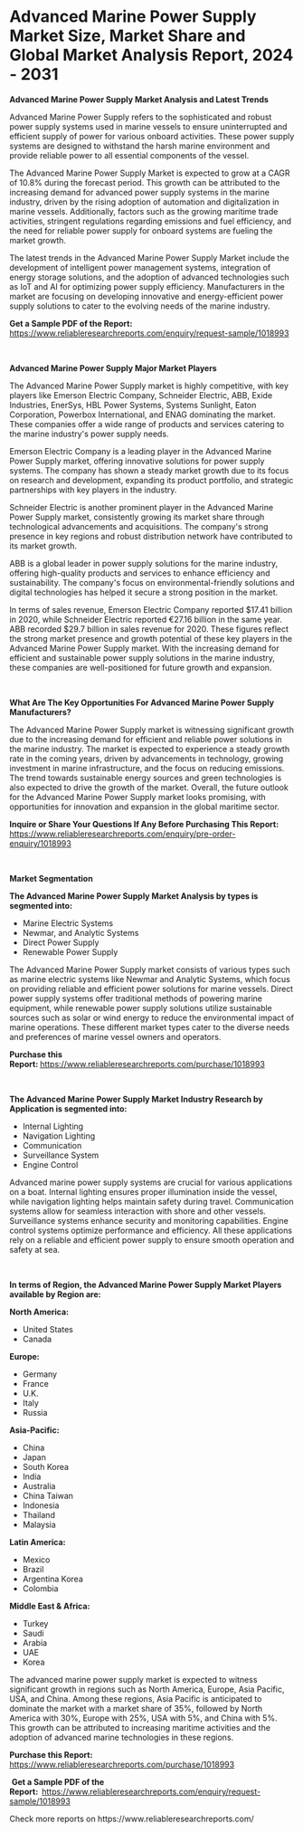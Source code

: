 <p><h1>Advanced Marine Power Supply Market Size, Market Share and Global Market Analysis Report, 2024 - 2031</h1></p><p><strong>Advanced Marine Power Supply Market Analysis and Latest Trends</strong></p>
<p><p>Advanced Marine Power Supply refers to the sophisticated and robust power supply systems used in marine vessels to ensure uninterrupted and efficient supply of power for various onboard activities. These power supply systems are designed to withstand the harsh marine environment and provide reliable power to all essential components of the vessel.</p><p>The Advanced Marine Power Supply Market is expected to grow at a CAGR of 10.8% during the forecast period. This growth can be attributed to the increasing demand for advanced power supply systems in the marine industry, driven by the rising adoption of automation and digitalization in marine vessels. Additionally, factors such as the growing maritime trade activities, stringent regulations regarding emissions and fuel efficiency, and the need for reliable power supply for onboard systems are fueling the market growth.</p><p>The latest trends in the Advanced Marine Power Supply Market include the development of intelligent power management systems, integration of energy storage solutions, and the adoption of advanced technologies such as IoT and AI for optimizing power supply efficiency. Manufacturers in the market are focusing on developing innovative and energy-efficient power supply solutions to cater to the evolving needs of the marine industry.</p></p>
<p><strong>Get a Sample PDF of the Report:&nbsp;</strong> <a href="https://www.reliableresearchreports.com/enquiry/request-sample/1018993">https://www.reliableresearchreports.com/enquiry/request-sample/1018993</a></p>
<p>&nbsp;</p>
<p><strong>Advanced Marine Power Supply Major Market Players</strong></p>
<p><p>The Advanced Marine Power Supply market is highly competitive, with key players like Emerson Electric Company, Schneider Electric, ABB, Exide Industries, EnerSys, HBL Power Systems, Systems Sunlight, Eaton Corporation, Powerbox International, and ENAG dominating the market. These companies offer a wide range of products and services catering to the marine industry's power supply needs.</p><p>Emerson Electric Company is a leading player in the Advanced Marine Power Supply market, offering innovative solutions for power supply systems. The company has shown a steady market growth due to its focus on research and development, expanding its product portfolio, and strategic partnerships with key players in the industry.</p><p>Schneider Electric is another prominent player in the Advanced Marine Power Supply market, consistently growing its market share through technological advancements and acquisitions. The company's strong presence in key regions and robust distribution network have contributed to its market growth.</p><p>ABB is a global leader in power supply solutions for the marine industry, offering high-quality products and services to enhance efficiency and sustainability. The company's focus on environmental-friendly solutions and digital technologies has helped it secure a strong position in the market.</p><p>In terms of sales revenue, Emerson Electric Company reported $17.41 billion in 2020, while Schneider Electric reported €27.16 billion in the same year. ABB recorded $29.7 billion in sales revenue for 2020. These figures reflect the strong market presence and growth potential of these key players in the Advanced Marine Power Supply market. With the increasing demand for efficient and sustainable power supply solutions in the marine industry, these companies are well-positioned for future growth and expansion.</p></p>
<p>&nbsp;</p>
<p><strong>What Are The Key Opportunities For Advanced Marine Power Supply Manufacturers?</strong></p>
<p><p>The Advanced Marine Power Supply market is witnessing significant growth due to the increasing demand for efficient and reliable power solutions in the marine industry. The market is expected to experience a steady growth rate in the coming years, driven by advancements in technology, growing investment in marine infrastructure, and the focus on reducing emissions. The trend towards sustainable energy sources and green technologies is also expected to drive the growth of the market. Overall, the future outlook for the Advanced Marine Power Supply market looks promising, with opportunities for innovation and expansion in the global maritime sector.</p></p>
<p><strong>Inquire or Share Your Questions If Any Before Purchasing This Report:</strong> <a href="https://www.reliableresearchreports.com/enquiry/pre-order-enquiry/1018993">https://www.reliableresearchreports.com/enquiry/pre-order-enquiry/1018993</a></p>
<p>&nbsp;</p>
<p><strong>Market Segmentation</strong></p>
<p><strong>The Advanced Marine Power Supply Market Analysis by types is segmented into:</strong></p>
<p><ul><li>Marine Electric Systems</li><li>Newmar, and Analytic Systems</li><li>Direct Power Supply</li><li>Renewable Power Supply</li></ul></p>
<p><p>The Advanced Marine Power Supply market consists of various types such as marine electric systems like Newmar and Analytic Systems, which focus on providing reliable and efficient power solutions for marine vessels. Direct power supply systems offer traditional methods of powering marine equipment, while renewable power supply solutions utilize sustainable sources such as solar or wind energy to reduce the environmental impact of marine operations. These different market types cater to the diverse needs and preferences of marine vessel owners and operators.</p></p>
<p><strong>Purchase this Report:&nbsp;</strong><a href="https://www.reliableresearchreports.com/purchase/1018993">https://www.reliableresearchreports.com/purchase/1018993</a></p>
<p>&nbsp;</p>
<p><strong>The Advanced Marine Power Supply Market Industry Research by Application is segmented into:</strong></p>
<p><ul><li>Internal Lighting</li><li>Navigation Lighting</li><li>Communication</li><li>Surveillance System</li><li>Engine Control</li></ul></p>
<p><p>Advanced marine power supply systems are crucial for various applications on a boat. Internal lighting ensures proper illumination inside the vessel, while navigation lighting helps maintain safety during travel. Communication systems allow for seamless interaction with shore and other vessels. Surveillance systems enhance security and monitoring capabilities. Engine control systems optimize performance and efficiency. All these applications rely on a reliable and efficient power supply to ensure smooth operation and safety at sea.</p></p>
<p>&nbsp;</p>
<p><strong>In terms of Region, the Advanced Marine Power Supply Market Players available by Region are:</strong></p>
<p>
    <p> <strong> North America: </strong>
        <ul>
            <li>United States</li>
            <li>Canada</li>
        </ul>
        </p> 
    <p> <strong> Europe: </strong>
        <ul>
            <li>Germany</li>
            <li>France</li>
            <li>U.K.</li>
            <li>Italy</li>
            <li>Russia</li>
        </ul>
        </p> 
    <p> <strong> Asia-Pacific: </strong>
        <ul>
            <li>China</li>
            <li>Japan</li>
            <li>South Korea</li>
            <li>India</li>
            <li>Australia</li>
            <li>China Taiwan</li>
            <li>Indonesia</li>
            <li>Thailand</li>
            <li>Malaysia</li>
        </ul>
        </p> 
    <p> <strong> Latin America: </strong>
        <ul>
            <li>Mexico</li>
            <li>Brazil</li>
            <li>Argentina Korea</li>
            <li>Colombia</li>
        </ul>
        </p> 
    <p> <strong> Middle East & Africa: </strong>
        <ul>
            <li>Turkey</li>
            <li>Saudi</li>
            <li>Arabia</li>
            <li>UAE</li>
            <li>Korea</li>
        </ul>
    </p>
    </p>
<p><p>The advanced marine power supply market is expected to witness significant growth in regions such as North America, Europe, Asia Pacific, USA, and China. Among these regions, Asia Pacific is anticipated to dominate the market with a market share of 35%, followed by North America with 30%, Europe with 25%, USA with 5%, and China with 5%. This growth can be attributed to increasing maritime activities and the adoption of advanced marine technologies in these regions.</p></p>
<p><strong>Purchase this Report: </strong><a href="https://www.reliableresearchreports.com/purchase/1018993">https://www.reliableresearchreports.com/purchase/1018993</a></p>
<p>&nbsp;<strong>Get a Sample PDF of the Report:&nbsp;&nbsp;</strong><a href="https://www.reliableresearchreports.com/enquiry/request-sample/1018993">https://www.reliableresearchreports.com/enquiry/request-sample/1018993</a></p>
<p><strong></strong></p>
<p>Check more reports on https://www.reliableresearchreports.com/</p>